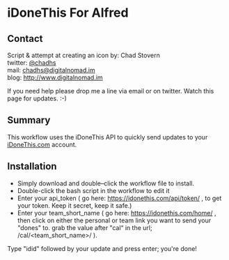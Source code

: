 # iDoneThis For Alfred

## Contact
Script & attempt at creating an icon by: Chad Stovern  
twitter: [@chadhs](https://twitter.com/chadhs "Twitter")  
mail: <chadhs@digitalnomad.im>  
blog: <http://www.digitalnomad.im>

If you need help please drop me a line via email or on twitter.  Watch this page for updates.  :-)

## Summary

This workflow uses the iDoneThis API to quickly send updates to your [iDoneThis.com](http://idonethis.com) account.

## Installation

- Simply download and double–click the workflow file to install.
- Double-click the bash script in the workflow to edit it
- Enter your api_token ( go here: https://idonethis.com/api/token/ , to get your token.  Keep it secret, keep it safe.)
- Enter your team_short_name ( go here: https://idonethis.com/home/ , then click on either the personal or team link you want to send your "dones" to. grab the value after "cal“ in the url; /cal/\<team_short_name\>/ ).

Type "idid" followed by your update and press enter; you're done!
